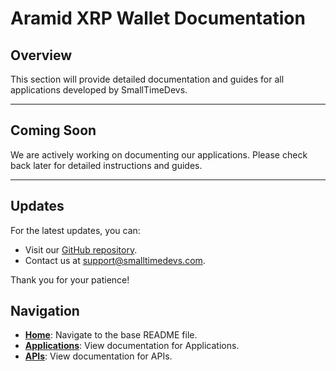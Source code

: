# Aramid XRP Wallet Documentation

## Overview
This section will provide detailed documentation and guides for all applications developed by SmallTimeDevs.

---

## Coming Soon
We are actively working on documenting our applications. Please check back later for detailed instructions and guides.

---

## Updates
For the latest updates, you can:
- Visit our [GitHub repository](https://github.com/smalltimedevs).
- Contact us at support@smalltimedevs.com.

Thank you for your patience!

## Navigation

- **[Home](../../README.md)**: Navigate to the base README file.
- **[Applications](../../Applications/README.md)**: View documentation for Applications.
- **[APIs](../../API/README.md)**: View documentation for APIs.

